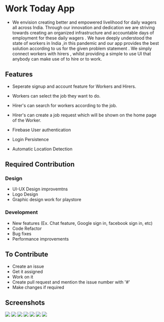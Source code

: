 # Work Today App

- We envision creating better and empowered livelihood for  daily wagers all across India. Through our innovation and dedication we are striving towards creating an organized infrastructure and accountable days of employment for these daily wagers . We have deeply understood the state of workers in India ,in this pandemic and our app provides the best solution according to us for the given problem statement . We simply connect workers with hirers , whilst providing a simple to use UI that anybody can make  use of 
to hire or to work.


## Features

- Seperate signup and account feature for Workers and Hirers.
- Workers can select the job they want to do.
- Hirer's can search for workers according to the job.
- Hirer's can create a job request which will be shown on the home page of the Worker.

- Firebase User authentication
- Login Persistence
- Automatic Location Detection


## Required Contribution

### Design
- UI-UX Design improvemtns
- Logo Design
- Graphic design work for playstore

### Development
- New features (Ex. Chat feature, Google sign in, facebook sign in, etc)
- Code Refactor
- Bug fixes
- Performance improvements


## To Contribute

- Create an issue
- Get it assigned
- Work on it
- Create pull request and mention the issue number with '#'
- Make changes if required

## Screenshots

<img src="https://i.ibb.co/KGSvs6X/1.png">
<img src="https://i.ibb.co/7tPmCPm/2.png">
<img src="https://i.ibb.co/7QrG1Cq/3.png">
<img src="https://i.ibb.co/qdN90g3/4.png">
<img src="https://i.ibb.co/BCzTLsq/5.png">
<img src="https://i.ibb.co/8Bvst97/6.png">
<img src="https://i.ibb.co/wrM2smb/7.png">
